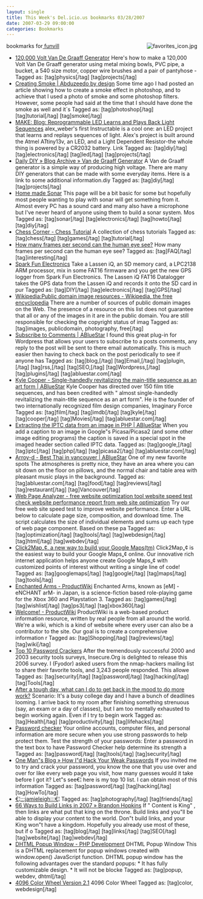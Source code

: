 ```yaml
---
layout: single
title: This Week's Del.icio.us bookmarks 03/28/2007
date: 2007-03-29 09:00:00
categories: Bookmarks
---
```

bookmarks for<a href="http://del.icio.us/funvill"> funvill<img src="/public/uploads/2007/03/favorites_icon.thumbnail.jpg" alt="favorites_icon.jpg" align="right" /></a>
<ul>
	<li><a href="http://www.instructables.com/id/ENPSGPQZTKEZ7BGL7B" title="http://www.instructables.com/id/ENPSGPQZTKEZ7BGL7B">120,000 Volt Van De Graaff Generator</a>
Here's how to make a 120,000 Volt Van De Graaff generator using metal mixing bowls, PVC pipe, a bucket, a 540 size motor, copper wire brushes and a pair of pantyhose - Tagged as: [tag]physics[/tag] [tag]projects[/tag]</li>
	<li><a href="http://www.abduzeedo.com/node/133" title="http://www.abduzeedo.com/node/133">Creating Smoke | Abduzeedo by design</a>
Some time ago I had posted an article showing how to create a smoke effect in photoshop, and to achieve that I used a photo of smoke and some photoshop filters. However, some people had said at the time that I should have done the smoke as well and it´s Tagged as: [tag]photoshop[/tag] [tag]tutorial[/tag] [tag]smoke[/tag]</li>
	<li><a href="http://www.makezine.com/blog/archive/2007/03/reprogrammable_led_does_w.html?CMP=OTC-0D6B48984890" title="http://www.makezine.com/blog/archive/2007/03/reprogrammable_led_does_w.html?CMP=OTC-0D6B48984890">MAKE: Blog: Reprogrammable LED Learns and Plays Back Light Sequences</a>
alex_weber's first Instructable is a cool one: an LED project that learns and replays sequences of light. Alex's project is built around the Atmel ATtiny13v, an LED, and a Light Dependent Resistor-the whole thing is powered by a CR2032 battery. Link Tagged as: [tag]diy[/tag] [tag]electronics[/tag] [tag]led[/tag] [tag]projects[/tag]</li>
	<li><a href="http://dailydiy.com/2007/03/05/van-de-graaff-generator/" title="http://dailydiy.com/2007/03/05/van-de-graaff-generator/">Daily DIY » Blog Archive » Van de Graaff Generator</a>
A Van de Graaff generator is a simple way of producing high voltage. There are many DIY generators that can be made with some everyday items. Here is a link to some additional information.diy Tagged as: [tag]diy[/tag] [tag]projects[/tag]</li>
	<li><a href="http://www.eddiem.com/projects/chirp/chirp.htm" title="http://www.eddiem.com/projects/chirp/chirp.htm">Home made Sonar</a>
This page will be a bit basic for some but hopefully most people wanting to play with sonar will get something from it. Almost every PC has a sound card and many also have a microphone but I've never heard of anyone using them to build a sonar system. Mos Tagged as: [tag]sonar[/tag] [tag]electronics[/tag] [tag]howto[/tag] [tag]diy[/tag]</li>
	<li><a href="http://www.chesscorner.com/tutorial/learn.htm" title="http://www.chesscorner.com/tutorial/learn.htm">Chess Corner - Chess Tutorial</a>
A collection of chess tutorials Tagged as: [tag]chess[/tag] [tag]games[/tag] [tag]tutorial[/tag]</li>
	<li><a href="http://www.100fps.com/how_many_frames_can_humans_see.htm" title="http://www.100fps.com/how_many_frames_can_humans_see.htm">How many frames per second can the human eye see?</a>
How many frames per second can the human eye see? Tagged as: [tag]FAQ[/tag] [tag]interesting[/tag]</li>
	<li><a href="http://www.sparkfun.com/commerce/product_info.php?products_id=657" title="http://www.sparkfun.com/commerce/product_info.php?products_id=657">Spark Fun Electronics</a>
Take a Lassen iQ, an SD memory card, a LPC2138 ARM processor, mix in some FAT16 firmware and you get the new GPS logger from Spark Fun Electronics. The Lassen iQ FAT16 Datalogger takes the GPS data from the Lassen iQ and records it onto the SD card in pur Tagged as: [tag]DIY[/tag] [tag]electronics[/tag] [tag]GPS[/tag]</li>
	<li><a href="http://en.wikipedia.org/wiki/Wikipedia:Public_domain_image_resources" title="http://en.wikipedia.org/wiki/Wikipedia:Public_domain_image_resources">Wikipedia:Public domain image resources - Wikipedia, the free encyclopedia</a>
There are a number of sources of public domain images on the Web.  The presence of a resource on this list does not guarantee that all or any of the images in it are in the public domain. You are still responsible for checking the copyright status of imag Tagged as: [tag]images, publicdomain, photography, free[/tag]</li>
	<li><a href="/subscribe-to-comments/" title="/subscribe-to-comments/">Subscribe to Comments | ABlueStar</a>
I found this great plug-in for Wordpress that allows your users to subscribe to a posts comments, any reply to the post will be sent to there email automatically.  This is much easier then having to check back on the post periodically to see if anyone has Tagged as: [tag]blog,[/tag] [tag]Email,[/tag] [tag]plugin,[/tag] [tag]rss,[/tag] [tag]SEO,[/tag] [tag]Wordpress,[/tag] [tag]plugins[/tag] [tag]abluestar.com[/tag]</li>
	<li><a href="/kyle-cooper-single-handedly-revitalizing-the-main-title-sequence-as-an-art-form/" title="/kyle-cooper-single-handedly-revitalizing-the-main-title-sequence-as-an-art-form/">Kyle Cooper - Single-handedly revitalizing the main-title sequence as an art form | ABlueStar</a>
Kyle Cooper has directed over 150 film title sequences, and has been credited with "
almost single-handedly revitalizing the main-title sequence as an art form". He is the founder of two internationally recognized film design companies, Imaginary Force Tagged as: [tag]film[/tag] [tag]imdb[/tag] [tag]kyle[/tag] [tag]cooper[/tag] [tag]Movies[/tag] [tag]abluestar.com[/tag]</li>
	<li><a href="/extracting-the-iptc-data-from-an-image-in-php/" title="/extracting-the-iptc-data-from-an-image-in-php/">Extracting the IPTC data from an image in PHP | ABlueStar</a>
When you add a caption to an image in Google&quot;s Picasa/Picasa2 (and some other image editing programs) the caption is saved in a special spot in the imaged header section called IPTC data. Tagged as: [tag]google,[/tag] [tag]iptc[/tag] [tag]php[/tag] [tag]picasa2[/tag] [tag]abluestar.com[/tag]</li>
	<li><a href="/arroy-d-best-thai-in-vancouver/" title="/arroy-d-best-thai-in-vancouver/">Arroy-d - Best Thai in vancouver | ABlueStar</a>
One of my new favorite spots The atmospheres is pretty nice, they have an area where you can sit down on the floor on pillows, and the normal chair and table area with pleasant music plays in the background. Tagged as: [tag]abluestar.com[/tag] [tag]food[/tag] [tag]reviews[/tag] [tag]restaurant[/tag] [tag]Vancouver[/tag]</li>
	<li><a href="http://www.websiteoptimization.com/services/analyze/index.html" title="http://www.websiteoptimization.com/services/analyze/index.html">Web Page Analyzer - free website optimization tool website speed test check website performance report from web site optimization</a>
Try our free web site speed test to improve website performance. Enter a URL below to calculate page size, composition, and download time. The script calculates the size of individual elements and sums up each type of web page component. Based on these pa Tagged as: [tag]optimization[/tag] [tag]tools[/tag] [tag]webdesign[/tag] [tag]html[/tag] [tag]webdev[/tag]</li>
	<li><a href="http://www.click2map.com/" title="http://www.click2map.com/">Click2Map„¢, a new way to build your Google Maps(tm)</a>
Click2Map„¢ is the easiest way to build your Google Maps„¢ online. Our innovative rich internet application helps anyone create Google Maps„¢ with customized points of interest without writing a single line of code! Tagged as: [tag]googlemaps[/tag] [tag]google[/tag] [tag]maps[/tag] [tag]tools[/tag]</li>
	<li><a href="http://www.productwiki.com/enchanted_arms/" title="http://www.productwiki.com/enchanted_arms/">Enchanted Arms - ProductWiki</a>
Enchanted Arms, known as [eM] -eNCHANT arM- in Japan, is a science-fiction based role-playing game for the Xbox 360 and Playstation 3. Tagged as: [tag]games[/tag] [tag]wishlist[/tag] [tag]ps3[/tag] [tag]xbox360[/tag]</li>
	<li><a href="http://www.productwiki.com/" title="http://www.productwiki.com/">Welcome! - ProductWiki</a>
ProductWiki is a web-based product information resource, written by real people from all around the world. We're a wiki, which is a kind of website where every user can also be a contributor to the site. Our goal is to create a comprehensive information r Tagged as: [tag]Shopping[/tag] [tag]reviews[/tag] [tag]wiki[/tag]</li>
	<li><a href="http://sectools.org/crackers.html" title="http://sectools.org/crackers.html">Top 10 Password Crackers</a>
After the tremendously successful 2000 and 2003 security tools surveys, Insecure.Org is delighted to release this 2006 survey. I (Fyodor) asked users from the nmap-hackers mailing list to share their favorite tools, and 3,243 people responded. This allowe Tagged as: [tag]security[/tag] [tag]password[/tag] [tag]hacking[/tag] [tag]Tools[/tag]</li>
	<li><a href="http://ask.metafilter.com/59306/After-a-tough-day-what-can-I-do-to-get-back-in-the-mood-to-do-more-work" title="http://ask.metafilter.com/59306/After-a-tough-day-what-can-I-do-to-get-back-in-the-mood-to-do-more-work">After a tough day, what can I do to get back in the mood to do more work?</a>
Scenario: It's a busy college day and I have a bunch of deadlines looming. I arrive back to my room after finishing something strenuous (say, an exam or a day of classes), but I am too mentally exhausted to begin working again. Even if I try to begin work Tagged as: [tag]Health[/tag] [tag]productivity[/tag] [tag]lifehacks[/tag]</li>
	<li><a href="https://www.microsoft.com/athome/security/privacy/password_checker.mspx" title="https://www.microsoft.com/athome/security/privacy/password_checker.mspx">Password checker</a>
Your online accounts, computer files, and personal information are more secure when you use strong passwords to help protect them. Test the strength of your passwords: Enter a password in the text box to have Password Checker help determine its strength a Tagged as: [tag]password[/tag] [tag]tools[/tag] [tag]security[/tag]</li>
	<li><a href="http://onemansblog.com/2007/03/26/how-id-hack-your-weak-passwords/" title="http://onemansblog.com/2007/03/26/how-id-hack-your-weak-passwords/">One Man&quot;s Blog » How I&quot;d Hack Your Weak Passwords</a>
If you invited me to try and crack your password, you know the one that you use over and over for like every web page you visit, how many guesses would it take before I got it?  Let&quot;s see€¦ here is my top 10 list. I can obtain most of this information Tagged as: [tag]password[/tag] [tag]hacking[/tag] [tag]HowTo[/tag]</li>
	<li><a href="http://www.jamieleigh.com/blog/" title="http://www.jamieleigh.com/blog/">€¦:::jamieleigh:::€¦</a>
Tagged as: [tag]photography[/tag] [tag]friends[/tag]</li>
	<li><a href="http://www.brandon-hopkins.com/66-ways-to-build-links-in-2007" title="http://www.brandon-hopkins.com/66-ways-to-build-links-in-2007">66 Ways to Build Links in 2007 » Brandon Hopkins</a>
If "
Content is King"
, then links are what put that king on the throne. Build links and you&quot;ll be able to display your content to the world. Don&quot;t build links, and your King won&quot;t have a kingdom.  Hopefully you already use most of these, but if o Tagged as: [tag]blog[/tag] [tag]links[/tag] [tag]SEO[/tag] [tag]website[/tag] [tag]webdev[/tag]</li>
	<li><a href="http://www.php-development.ru/javascripts/popup.php" title="http://www.php-development.ru/javascripts/popup.php">DHTML Popup Window - PHP Development</a>
DHTML Popup Window This is a DHTML replacement for popup windows created with window.open() JavaScript function. DHTML popup window has the following advantages over the standard popups:      * It has fully customizable design.     * It will not be blocke Tagged as: [tag]popup, webdev, dhtml[/tag]</li>
	<li><a href="http://www.ficml.org/jemimap/style/color/wheel.html" title="http://www.ficml.org/jemimap/style/color/wheel.html">4096 Color Wheel Version 2.1</a>
4096 Color Wheel Tagged as: [tag]color, webdesign[/tag]</li>
</ul>
